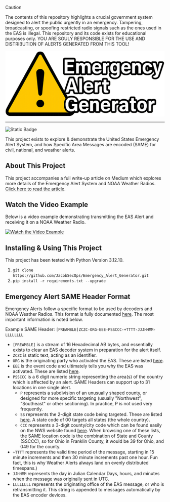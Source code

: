 > [!CAUTION]
> The contents of this repository highlights a crucial government system designed to alert the public urgently in an emergency. Tampering, broadcasting, or spoofing restricted radio signals such as the ones used in the EAS is illegal. This repository and its code exists for educational purposes only. YOU ARE SOULY RESPONSIBLE FOR THE USE AND DISTRIBUTION OF ALERTS GENERATED FROM THIS TOOL!

![Emergency Alert Generator](docs/logo.png)

---
![Static Badge](https://img.shields.io/badge/python-3.12-blue)


This project exists to explore & demonstrate the United States Emergency Alert System, and how Specific Area Messages are encoded (SAME) for civil, national, and weather alerts. 

## About This Project

This project accompanies a full write-up article on Medium which explores more details of the Emergency Alert System and NOAA Weather Radios. [Click here to read the article](https://medium.com/@oglesbeejacob/hacking-the-airwaves-simulating-emergency-alerts-with-a-pi-and-sdr-de578e40f53b).

## Watch the Video Example
Below is a video example demonstrating transmitting the EAS Alert and receiving it on a NOAA Weather Radio.

[![Watch the Video Example](https://img.youtube.com/vi/Q81Cd0IZ0RE/0.jpg)](https://youtu.be/Q81Cd0IZ0RE)

## Installing & Using This Project
This project has been tested with Python Version 3.12.10. 
1. `git clone https://github.com/JacobSecOps/Emergency_Alert_Generator.git`
2. `pip install -r requirements.txt --upgrade`





## Emergency Alert SAME Header Format
Emergency Alerts follow a specific format to be used by decoders and NOAA Weather Radios. This format is fully documented [here](https://www.ecfr.gov/current/title-47/chapter-I/subchapter-A/part-11#11.31). The most important information is noted below.

Example SAME Header: `[PREAMBLE]ZCZC-ORG-EEE-PSSCCC-+TTTT-JJJHHMM-LLLLLLLL`

* `[PREAMBLE]` is a stream of 16 Hexadecimal AB bytes, and essentially exists to clear an EAS decoder system in preparation for the alert itself.
* `ZCZC` is static text, acting as an identifier.
* `ORG` is the originating party who activated the EAS. These are listed [here](https://www.ecfr.gov/current/title-47/chapter-I/subchapter-A/part-11/subpart-B/section-11.31#p-11.31(e)).
* `EEE` is the event code and ultimately tells you why the EAS was activated. These are listed [here](https://www.ecfr.gov/current/title-47/chapter-I/subchapter-A/part-11/subpart-B/section-11.31#p-11.31(e)).
* `PSSCCC` is a 6 digit numeric string representing the area(s) of the country which is affected by an alert. SAME Headers can support up to 31 locations in one single alert.
    * `P` represents a subdivision of an unusually shaped county, or designed for more specific targeting (usually "Northwest", "Southeast" or other sectioning). In practice, P is not used very frequently.
    * `SS` represents the 2-digit state code being targeted. These are listed [here](https://www.ecfr.gov/current/title-47/chapter-I/subchapter-A/part-11/subpart-B/section-11.31#p-11.31(f)). A state code of 00 targets all states (the whole country).
    * `CCC` represents a 3-digit county/city code which can be found easily on the NWS website found [here](https://www.weather.gov/nwr/counties). When browsing one of these lists, the SAME location code is the combination of State and County (SSCCC), so for Ohio in Franklin County, it would be 39 for Ohio, and 049 for the county.
* `+TTTT` represents the valid time period of the message, starting in 15 minute increments and then 30 minute increments past one hour. Fun fact, this is why Weather Alerts always land on evenly distributed timespans.)
* `JJHHMM` represents the day in Julian Calendar Days, hours, and minutes when the message was originally sent in UTC.
* `LLLLLLLL` represents the originating office of the EAS message, or who is retransmitting it. This string is appended to messages automatically by the EAS encoder devices.